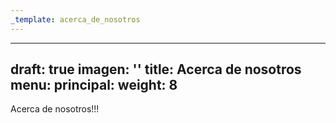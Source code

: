 ```yaml
---
_template: acerca_de_nosotros
---
```








---
draft: true
imagen: ''
title: Acerca de nosotros
menu:
  principal:
    weight: 8
---
Acerca de nosotros!!!
